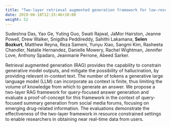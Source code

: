 ```yaml
---
title: "Two-layer retrieval augmented generation framework for low-resource medical question-answering: proof of concept using Reddit data."
date: 2019-06-18T12:33:46+10:00
weight: 52
---
```


Sudeshna Das, Yao Ge, Yuting Guo, Swati Rajwal, JaMor Hairston, Jeanne Powell, Drew Walker, Snigdha Peddireddy, Sahithi Lakamana, **Selen Bozkurt**, Matthew Reyna, Reza Sameni, Yunyu Xiao, Sangmi Kim, Rasheeta Chandler, Natalie Hernandez, Danielle Mowery, Rachel Wightman, Jennifer Love, Anthony Spadaro, Jeanmarie Perrone, Abeed Sarker. 

Retrieval augmented generation (RAG) provides the capability to constrain generative model outputs, and mitigate the possibility of hallucination, by providing relevant in-context text. The number of tokens a generative large language model (LLM) can incorporate as context is finite, thus limiting the volume of knowledge from which to generate an answer. We propose a two-layer RAG framework for query-focused answer generation and evaluate a proof-of-concept for this framework in the context of query-focused summary generation from social media forums, focusing on emerging drug-related information. The evaluations demonstrate the effectiveness of the two-layer framework in resource constrained settings to enable researchers in obtaining near real-time data from users.

